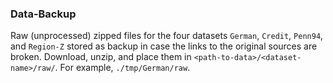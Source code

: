 ### Data-Backup

Raw (unprocessed) zipped files for the four datasets `German`, `Credit`, `Penn94`, and `Region-Z` stored as backup in case the links to the original sources are broken. Download, unzip, and place them in `<path-to-data>/<dataset-name>/raw/`. For example, `./tmp/German/raw`.